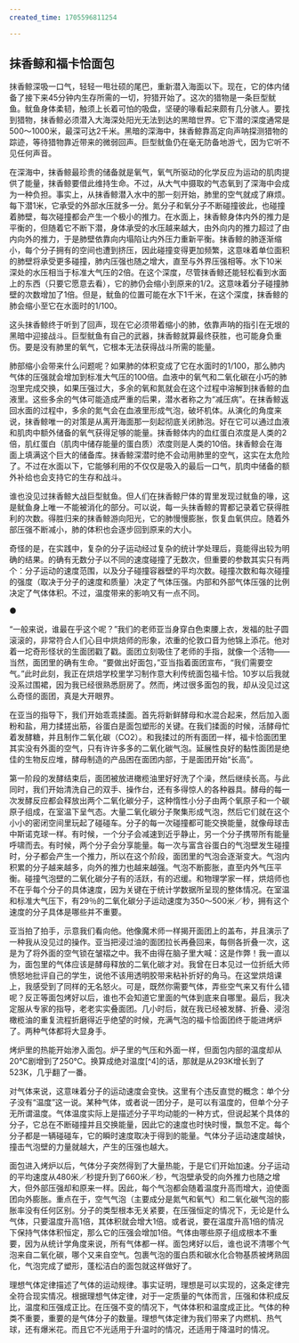 ```yaml
---
created_time: 1705596811254

---
```

## 抹香鲸和福卡恰面包

抹香鲸深吸一口气，轻轻一甩壮硕的尾巴，重新潜入海面以下。现在，它的体内储备了接下来45分钟内生存所需的一切，狩猎开始了。这次的猎物是一条巨型鱿鱼。鱿鱼身体柔韧，触须上长着可怕的吸盘，坚硬的喙看起来颇有几分骇人。要找到猎物，抹香鲸必须潜入大海深处阳光无法到达的黑暗世界。它下潜的深度通常是500～1000米，最深可达2千米。黑暗的深海中，抹香鲸靠高定向声呐探测猎物的踪迹，等待猎物靠近带来的微弱回声。巨型鱿鱼仍在毫无防备地游弋，因为它听不见任何声音。

在深海中，抹香鲸最珍贵的储备就是氧气，氧气所驱动的化学反应为运动的肌肉提供了能量，抹香鲸要借此维持生命。不过，从大气中摄取的气态氧到了深海中会成为一种负担。事实上，从抹香鲸潜入水中的那一刻开始，肺里的空气就成了麻烦。每下潜1米，它承受的外部水压就多一分。氮分子和氧分子不断碰撞彼此，也碰撞着肺壁，每次碰撞都会产生一个极小的推力。在水面上，抹香鲸身体内外的推力是平衡的，但随着它不断下潜，身体承受的水压越来越大，由外向内的推力超过了由内向外的推力，于是肺壁依靠向内塌陷让内外压力重新平衡。抹香鲸的肺逐渐缩小，每个分子拥有的空间也遭到挤压，因此碰撞变得更加频繁，这意味着单位面积的肺壁将承受更多碰撞，肺内压强也随之增大，直至与外界压强相等。水下10米深处的水压相当于标准大气压的2倍。在这个深度，尽管抹香鲸还能轻松看到水面上的东西（只要它愿意去看），它的肺仍会缩小到原来的1/2。这意味着分子碰撞肺壁的次数增加了1倍。但是，鱿鱼的位置可能在水下1千米，在这个深度，抹香鲸的肺会缩小至它在水面时的1/100。

这头抹香鲸终于听到了回声，现在它必须带着缩小的肺，依靠声呐的指引在无垠的黑暗中迎接战斗。巨型鱿鱼有自己的武器，抹香鲸就算最终获胜，也可能身负重伤。要是没有肺里的氧气，它根本无法获得战斗所需的能量。

肺部缩小会带来什么问题呢？如果肺的体积变成了它在水面时的1/100，那么肺内气体的压强就会增加到标准大气压的100倍。血液中的氧气和二氧化碳在小巧的肺泡里完成交换，如果压强过大，多余的氧和氮就会在这个过程中溶解到抹香鲸的血液里。这些多余的气体可能造成严重的后果，潜水者称之为“减压病”。在抹香鲸返回水面的过程中，多余的氮气会在血液里形成气泡，破坏机体。从演化的角度来说，抹香鲸唯一的对策是从离开海面那一刻起彻底关闭肺泡。好在它可以通过血液和肌肉中额外储备的氧气获得足够的能量。抹香鲸体内的血红蛋白浓度是人类的2倍，肌红蛋白（肌肉中储存能量的蛋白质）浓度则是人类的10倍。抹香鲸会在海面上填满这个巨大的储备库。抹香鲸深潜时绝不会动用肺里的空气，这实在太危险了。不过在水面以下，它能够利用的不仅仅是吸入的最后一口气，肌肉中储备的额外补给也会支持它的生存和战斗。

谁也没见过抹香鲸大战巨型鱿鱼。但人们在抹香鲸尸体的胃里发现过鱿鱼的喙，这是鱿鱼身上唯一不能被消化的部分。可以说，每一头抹香鲸的胃都记录着它获得胜利的次数。得胜归来的抹香鲸游向阳光，它的肺慢慢膨胀，恢复血氧供应。随着外部压强不断减小，肺的体积也会逐步回到原来的大小。

奇怪的是，在实践中，复杂的分子运动经过复杂的统计学处理后，竟能得出较为明确的结果。的确有无数分子以不同的速度碰撞了无数次，但重要的参数其实只有两个：分子运动的速度范围，以及分子碰撞容器壁的平均次数。碰撞次数和每次碰撞的强度（取决于分子的速度和质量）决定了气体压强。内部和外部气体压强的比例决定了气体体积。不过，温度带来的影响又有一点不同。

●

“一般来说，谁最在乎这个呢？”我们的老师亚当身穿白色束腰上衣，发福的肚子圆滚滚的，非常符合人们心目中烘焙师的形象，浓重的伦敦口音为他锦上添花。他对着一坨奇形怪状的生面团戳了戳。面团立刻吸住了老师的手指，就像一个活物——当然，面团里的确有生命。“要做出好面包，”亚当指着面团宣布，“我们需要空气。”此时此刻，我正在烘焙学校里学习制作意大利传统面包福卡恰。10岁以后我就没系过围裙，因为我已经很熟悉厨房了。然而，烤过很多面包的我，却从没见过这么奇怪的面团，真是大开眼界。

在亚当的指导下，我们开始乖乖揉面。首先将新鲜酵母和水混合起来，然后加入面粉和盐，用力揉搓出筋，谷蛋白是面包塑形的关键。在我们揉面的时候，活酵母忙着发酵糖，并且制作二氧化碳（CO2）。和我揉过的所有面团一样，福卡恰面团里其实没有外面的空气，只有许许多多的二氧化碳气泡。延展性良好的黏性面团是绝佳的生物反应堆，酵母制造的产品困在面团内部，于是面团开始“长高”。

第一阶段的发酵结束后，面团被放进橄榄油里好好洗了个澡，然后继续长高。与此同时，我们开始清洗自己的双手、操作台，还有多得惊人的各种器具。酵母的每一次发酵反应都会释放出两个二氧化碳分子，这种惰性小分子由两个氧原子和一个碳原子组成，在室温下呈气态。大量二氧化碳分子聚集形成气泡，然后它们就在这个小小的密闭空间里玩起了碰碰车。分子的每一次碰撞都可能交换能量，就像母球击中斯诺克球一样。有时候，一个分子会减速到近乎静止，另一个分子携带所有能量呼啸而去。有时候，两个分子会分享能量。每一次与富含谷蛋白的气泡壁发生碰撞时，分子都会产生一个推力，所以在这个阶段，面团里的气泡会逐渐变大。气泡内积累的分子越来越多，向外的推力也越来越强。气泡不断膨胀，直至内外气压平衡。碰撞气泡壁的二氧化碳分子有的活跃，有的迟缓。和物理学家一样，烘焙师也不在乎每个分子的具体速度，因为关键在于统计学数据所呈现的整体情况。在室温和标准大气压下，有29％的二氧化碳分子运动速度为350～500米／秒，拥有这个速度的分子具体是哪些并不重要。

亚当拍了拍手，示意我们看向他。他像魔术师一样揭开面团上的盖布，并且演示了一种我从没见过的操作。亚当把浸过油的面团拉长再叠回来，每侧各折叠一次，这是为了将外面的空气锁在皱褶之中。我不由得在脑子里大喊：这是作弊！我一直以为，面包里的气体应该是酵母释放的二氧化碳才对。我曾在日本见过一位折纸大师愤怒地批评自己的学生，说他不该用透明胶带来粘补折好的角马。在这堂烘焙课上，我感受到了同样的无名怒火。可是，既然你需要气体，弄些空气来又有什么错呢？反正等面包烤好以后，谁也不会知道它里面的气体到底来自哪里。最后，我决定服从专家的指导，老老实实叠面团。几小时后，就在我已经被发酵、折叠、浸泡橄榄油的重复流程折磨得近乎绝望的时候，充满气泡的福卡恰面团终于能进烤炉了。两种气体都将大显身手。

烤炉里的热能开始渗入面包。炉子里的气压和外面一样，但面包内部的温度却从20℃剧增到了250℃。换算成绝对温度[^4]的话，那就是从293K增长到了523K，几乎翻了一番。

对气体来说，这意味着分子的运动速度会变快。这里有个违反直觉的概念：单个分子没有“温度”这一说。某种气体，或者说一团分子，是可以有温度的，但单个分子无所谓温度。气体温度实际上是描述分子平均动能的一种方式，但说起某个具体的分子，它总在不断碰撞并且交换能量，因此它的速度也时快时慢，飘忽不定。每个分子都是一辆碰碰车，它的瞬时速度取决于得到的能量。气体分子运动速度越快，撞击气泡壁的力量就越大，产生的压强也越大。

面包进入烤炉以后，气体分子突然得到了大量热能，于是它们开始加速。分子运动的平均速度从480米／秒提升到了660米／秒，气泡壁承受的向外推力也随之增大，但外部压强却和原来一样。因此，每个气泡都会随着温度升高而增大，迫使面团向外膨胀。重点在于，空气气泡（主要成分是氮气和氧气）和二氧化碳气泡的膨胀率没有任何区别。分子的类型根本无关紧要，在压强恒定的情况下，无论是什么气体，只要温度升高1倍，其体积就会增大1倍。或者说，要在温度升高1倍的情况下保持气体体积恒定，那么它的压强会增加1倍。气体由哪些原子组成根本不重要，因为从统计学角度来说，所有气体都一样。面包烤好以后，谁也说不清哪个气泡来自二氧化碳，哪个又来自空气。包裹气泡的蛋白质和碳水化合物基质被烤熟固化，气泡完成了塑形，蓬松洁白的面包就这样做好了。

理想气体定律描述了气体的运动规律。事实证明，理想是可以实现的，这条定律完全符合现实情况。根据理想气体定律，对于一定质量的气体而言，压强和体积成反比，温度和压强成正比。在压强不变的情况下，气体体积和温度成正比。气体的种类不重要，重要的是气体分子的数量。理想气体定律为我们带来了内燃机、热气球，还有爆米花。而且它不光适用于升温时的情况，还适用于降温时的情况。